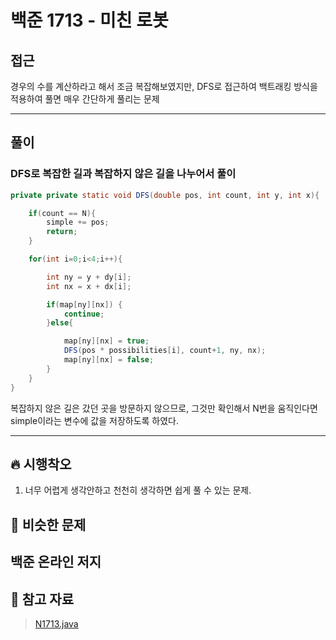 # 백준 1713 - 미친 로봇

## 접근

경우의 수를 계산하라고 해서 조금 복잡해보였지만, DFS로 접근하여 백트래킹 방식을 적용하여 풀면 매우 간단하게 풀리는 문제

---
## 풀이

### DFS로 복잡한 길과 복잡하지 않은 길을 나누어서 풀이 

```java
private private static void DFS(double pos, int count, int y, int x){

    if(count == N){
        simple += pos;
        return;
    }

    for(int i=0;i<4;i++){

        int ny = y + dy[i];
        int nx = x + dx[i];

        if(map[ny][nx]) {
            continue;
        }else{

            map[ny][nx] = true;
            DFS(pos * possibilities[i], count+1, ny, nx);
            map[ny][nx] = false;
        }
    }
}
```

복잡하지 않은 길은 갔던 곳을 방문하지 않으므로, 그것만 확인해서 N번을 움직인다면 simple이라는 변수에 값을 저장하도록 하였다. 


--- 
## 🔥 시행착오

1. 너무 어렵게 생각안하고 천천히 생각하면 쉽게 풀 수 있는 문제. 


## 🤭 비슷한 문제

백준 온라인 저지
- 


## 💌 참고 자료

> [N1713.java](https://github.com/Rurril/Problem-Solving/blob/Test/Problem-Solving/PS/BackTracking/N1713.java) 
